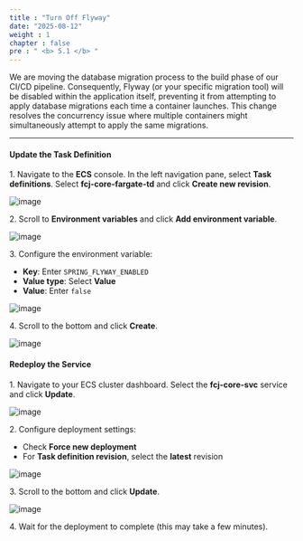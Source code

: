 ```yaml
---
title : "Turn Off Flyway"
date: "2025-08-12" 
weight : 1
chapter : false
pre : " <b> 5.1 </b> "
---
```


We are moving the database migration process to the build phase of our CI/CD pipeline. Consequently, Flyway (or your specific migration tool) will be disabled within the application itself, preventing it from attempting to apply database migrations each time a container launches. This change resolves the concurrency issue where multiple containers might simultaneously attempt to apply the same migrations. 

___

#### Update the Task Definition

1\. Navigate to the **ECS** console. In the left navigation pane, select **Task definitions**. Select **fcj-core-fargate-td** and click **Create new revision**.

![image](/images/5.1/Group1.png)

2\. Scroll to **Environment variables** and click **Add environment variable**.

![image](/images/5.1/Group2.png)

3\. Configure the environment variable:
   - **Key**: Enter `SPRING_FLYWAY_ENABLED`
   - **Value type**: Select **Value**
   - **Value**: Enter `false`

![image](/images/5.1/Group3.png)

4\. Scroll to the bottom and click **Create**.

![image](/images/5.1/Group4.png)

#### Redeploy the Service

1\. Navigate to your ECS cluster dashboard. Select the **fcj-core-svc** service and click **Update**.

![image](/images/5.1/Group5.png)

2\. Configure deployment settings:
   - Check **Force new deployment**
   - For **Task definition revision**, select the **latest** revision

![image](/images/5.1/Group6.png)

3\. Scroll to the bottom and click **Update**.

![image](/images/5.1/Group7.png)

4\. Wait for the deployment to complete (this may take a few minutes).
